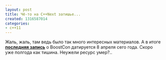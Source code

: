 ```yaml
---
layout: post
title: Чё-то на C++Next затишье...
created: 1316587014
categories:
- c++11
---
```

Жаль, жаль, там ведь было так много интересных материалов. А в итоге **<a href="http://cpp-next.com/archive/2011/04/boostcon-2011-registration-deadline-approaching/">последняя запись</a>** о BoostCon датируется 8 апреля сего года. Скоро уже полгода как тишина. Неужели ресурс умер?..
